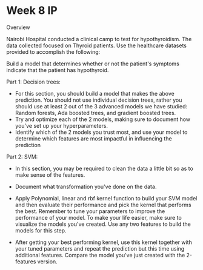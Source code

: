 # Week 8 IP
Overview 

Nairobi Hospital conducted a clinical camp to test for hypothyroidism. The data collected focused on Thyroid patients. Use the healthcare datasets provided to accomplish the following:  

Build a model that determines whether or not the patient's symptoms indicate that the patient has hypothyroid.

Part 1: Decision trees:
* For this section, you should build a model that makes the above prediction. You should not use individual decision trees, rather you should use at least 2 out of the 3 advanced models we have studied: Random forests, Ada boosted trees, and gradient boosted trees.
* Try and optimize each of the 2 models, making sure to document how you've set up your hyperparameters.
* Identify which of the 2 models you trust most, and use your model to determine which features are most impactful in influencing the prediction

Part 2: SVM:

* In this section, you may be required to clean the data a little bit so as to make sense of the features.

* Document what transformation you've done on the data.

* Apply Polynomial, linear and rbf kernel function to build your SVM model and then evaluate their performance and pick the kernel that performs the best. Remember to tune your parameters to improve the performance of your model. To make your life easier, make sure to visualize the models you've created. Use any two features to build the models for this step.

*  After getting your best performing kernel, use this kernel together with your tuned parameters and repeat the prediction but this time using additional features. Compare the model you've just created with the 2-features version. 
